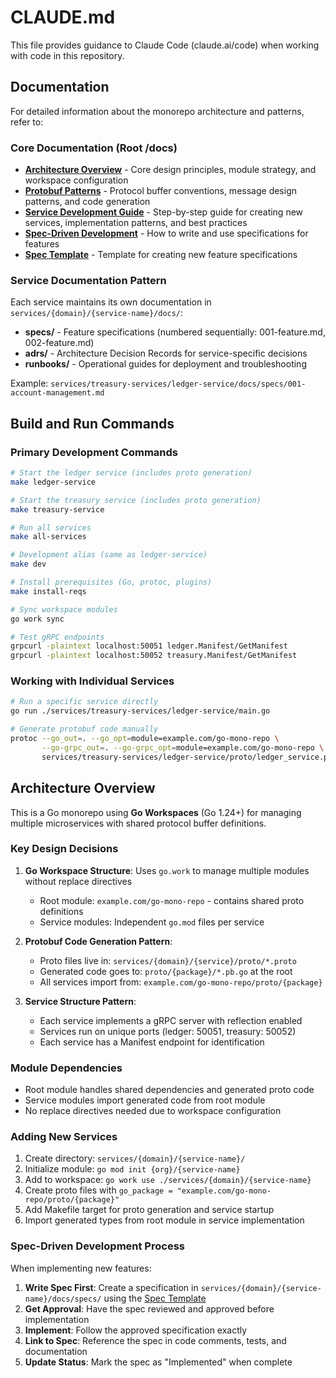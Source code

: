 # CLAUDE.md

This file provides guidance to Claude Code (claude.ai/code) when working with code in this repository.

## Documentation

For detailed information about the monorepo architecture and patterns, refer to:

### Core Documentation (Root /docs)
- **[Architecture Overview](./docs/ARCHITECTURE.md)** - Core design principles, module strategy, and workspace configuration
- **[Protobuf Patterns](./docs/PROTOBUF_PATTERNS.md)** - Protocol buffer conventions, message design patterns, and code generation
- **[Service Development Guide](./docs/SERVICE_DEVELOPMENT.md)** - Step-by-step guide for creating new services, implementation patterns, and best practices
- **[Spec-Driven Development](./docs/SPEC_DRIVEN_DEVELOPMENT.md)** - How to write and use specifications for features
- **[Spec Template](./docs/SPEC_TEMPLATE.md)** - Template for creating new feature specifications

### Service Documentation Pattern
Each service maintains its own documentation in `services/{domain}/{service-name}/docs/`:
- **specs/** - Feature specifications (numbered sequentially: 001-feature.md, 002-feature.md)
- **adrs/** - Architecture Decision Records for service-specific decisions
- **runbooks/** - Operational guides for deployment and troubleshooting

Example: `services/treasury-services/ledger-service/docs/specs/001-account-management.md`

## Build and Run Commands

### Primary Development Commands
```bash
# Start the ledger service (includes proto generation)
make ledger-service

# Start the treasury service (includes proto generation)
make treasury-service

# Run all services
make all-services

# Development alias (same as ledger-service)
make dev

# Install prerequisites (Go, protoc, plugins)
make install-reqs

# Sync workspace modules
go work sync

# Test gRPC endpoints
grpcurl -plaintext localhost:50051 ledger.Manifest/GetManifest
grpcurl -plaintext localhost:50052 treasury.Manifest/GetManifest
```

### Working with Individual Services
```bash
# Run a specific service directly
go run ./services/treasury-services/ledger-service/main.go

# Generate protobuf code manually
protoc --go_out=. --go_opt=module=example.com/go-mono-repo \
       --go-grpc_out=. --go-grpc_opt=module=example.com/go-mono-repo \
       services/treasury-services/ledger-service/proto/ledger_service.proto
```

## Architecture Overview

This is a Go monorepo using **Go Workspaces** (Go 1.24+) for managing multiple microservices with shared protocol buffer definitions.

### Key Design Decisions

1. **Go Workspace Structure**: Uses `go.work` to manage multiple modules without replace directives
   - Root module: `example.com/go-mono-repo` - contains shared proto definitions
   - Service modules: Independent `go.mod` files per service

2. **Protobuf Code Generation Pattern**:
   - Proto files live in: `services/{domain}/{service}/proto/*.proto`
   - Generated code goes to: `proto/{package}/*.pb.go` at the root
   - All services import from: `example.com/go-mono-repo/proto/{package}`

3. **Service Structure Pattern**:
   - Each service implements a gRPC server with reflection enabled
   - Services run on unique ports (ledger: 50051, treasury: 50052)
   - Each service has a Manifest endpoint for identification

### Module Dependencies

- Root module handles shared dependencies and generated proto code
- Service modules import generated code from root module
- No replace directives needed due to workspace configuration

### Adding New Services

1. Create directory: `services/{domain}/{service-name}/`
2. Initialize module: `go mod init {org}/{service-name}`
3. Add to workspace: `go work use ./services/{domain}/{service-name}`
4. Create proto files with `go_package = "example.com/go-mono-repo/proto/{package}"`
5. Add Makefile target for proto generation and service startup
6. Import generated types from root module in service implementation

### Spec-Driven Development Process

When implementing new features:
1. **Write Spec First**: Create a specification in `services/{domain}/{service-name}/docs/specs/` using the [Spec Template](./docs/SPEC_TEMPLATE.md)
2. **Get Approval**: Have the spec reviewed and approved before implementation
3. **Implement**: Follow the approved specification exactly
4. **Link to Spec**: Reference the spec in code comments, tests, and documentation
5. **Update Status**: Mark the spec as "Implemented" when complete